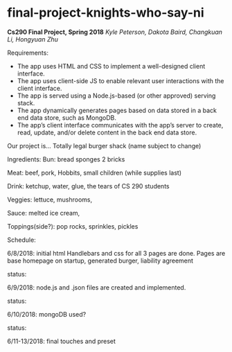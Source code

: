 # final-project-knights-who-say-ni

**Cs290 Final Project, Spring 2018**
*Kyle Peterson, Dakota Baird, Changkuan Li, Hongyuan Zhu*

Requirements:
* The app uses HTML and CSS to implement a well-designed client interface.
* The app uses client-side JS to enable relevant user interactions with the client interface.
* The app is served using a Node.js-based (or other approved) serving stack.
* The app dynamically generates pages based on data stored in a back end data store, such as MongoDB.
* The app’s client interface communicates with the app’s server to create, read, update, and/or delete content in the back end data store.

Our project is... Totally legal burger shack (name subject to change)






Ingredients:
  Bun:
    bread
    sponges
    2 bricks
    
  
  Meat:
    beef,
    pork,
    Hobbits,
    small children (while supplies last)
  
  Drink:
    ketchup,
    water,
    glue,
    the tears of CS 290 students
  
  Veggies:
    lettuce,
    mushrooms,
  
  Sauce:
    melted ice cream,
    
  
  Toppings(side?):
    pop rocks,
    sprinkles,
    pickles


Schedule:

6/8/2018: initial html Handlebars and css for all 3 pages are done. Pages are base homepage on startup, generated burger, liability agreement


status:

6/9/2018: node.js and .json files are created and implemented.

status:

6/10/2018: mongoDB used?

status:

6/11-13/2018: final touches and preset
